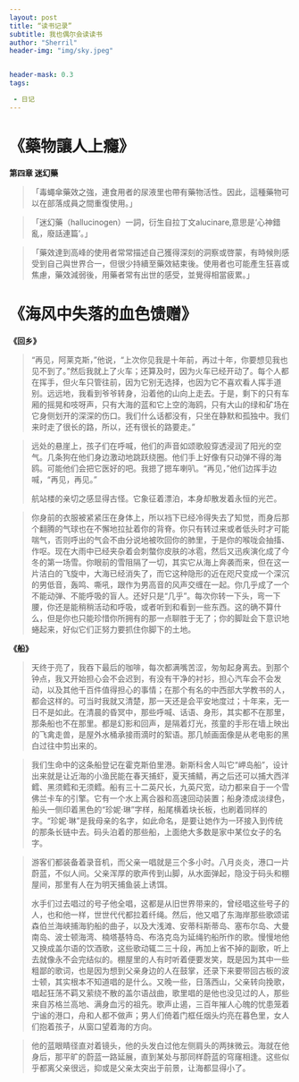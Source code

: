 ```yaml
---
layout: post
title: “读书记录”
subtitle: 我也偶尔会读读书
author: "Sherril"
header-img: "img/sky.jpeg"


header-mask: 0.3
tags:

 - 日记
---
```


# 《藥物讓人上癮》

**第四章 迷幻藥**
> 「毒蠅傘藥效之強，連食用者的尿液里也帶有藥物活性。因此，這種藥物可以在部落成員之間重復使用。」

> 「迷幻藥（hallucinogen）一詞，衍生自拉丁文alucinare,意思是‘心神錯亂，廢話連篇’。」

> 「藥效達到高峰的使用者常常描述自己獲得深刻的洞察或啓蒙，有時候則感受到自己與世界合一，但很少持續至藥效結束後。使用者也可能產生狂喜或焦慮，藥效減弱後，用藥者常有出世的感受，並覺得相當疲累。」 



# 《海风中失落的血色馈赠》

**《回乡》**
> “再见，阿莱克斯，”他说，“上次你见我是十年前，再过十年，你要想见我也见不到了。”然后我就上了火车；还算及时，因为火车已经开动了。每个人都在挥手，但火车只管往前，因为它别无选择，也因为它不喜欢看人挥手道别。远远地，我看到爷爷转身，沿着他的山向上走去。于是，剩下的只有车厢的摇晃和吱呀声，只有大海的蓝和它上空的海鸥，只有大山的绿和矿场在它身侧划开的深深的伤口。我们什么话都没有，只坐在静默和孤独中。我们来时走了很长的路，所以，还有很长的路要走。”

> 远处的悬崖上，孩子们在呼喊，他们的声音如颂歌般穿透浸润了阳光的空气。几条狗在他们身边激动地跳跃绕圈。他们手上好像有只动弹不得的海鸥。可能他们会把它医好的吧。我摁了摁车喇叭。“再见，”他们边挥手边喊，“再见，再见。” 
> 
> 航站楼的亲切之感显得古怪。它象征着漂泊，本身却散发着永恒的光芒。


> 你身前的衣服被紧紧压在身体上，所以裆下已经冷得失去了知觉，而身后那个翻腾的气球也在不懈地拉扯着你的背脊。你只有转过来或者低头时才可能喘气，否则呼出的气会不由分说地被吹回你的肺里，于是你的喉咙会抽搐、作呕。现在大雨中已经夹杂着会刺螫你皮肤的冰雹，然后又迅疾演化成了今冬的第一场雪。你眼前的雪阻隔了一切，其实它从海上奔袭而来，但在这一片洁白的飞旋中，大海已经消失了，而它这种隐形的近在咫尺变成一个深沉的男低音，轰鸣、嘶吼，跟作为男高音的风声交缠在一起。你几乎成了一个不能动弹、不能呼吸的盲人。还好只是“几乎”。每次你转一下头，弯一下腰，你还是能稍稍活动和呼吸，或者听到和看到一些东西。这的确不算什么，但是你也只能珍惜你所拥有的那一点聊胜于无了；你的脚趾会下意识地蜷起来，好似它们正努力要抓住你脚下的土地。


**《船》**
> 天终于亮了，我吞下最后的咖啡，每次都满嘴苦涩，匆匆起身离去。到那个钟点，我又开始担心会不会迟到，有没有干净的衬衫，担心汽车会不会发动，以及其他千百件值得担心的事情；在那个有名的中西部大学教书的人，都会这样的。可当时我就又清楚，那一天还是会平安地度过；十年来，无一日不是如此。在清晨的昏冥中，那些呼喊、话语、身形，其实都不在那里，那条船也不在那里。都是幻影和回声，是隔着灯光，孩童的手形在墙上映出的飞禽走兽，是屋外水桶承接雨滴时的絮语。那几帧画面像是从老电影的黑白过往中剪出来的。

> 我们生命中的这条船登记在霍克斯伯里港。新斯科舍人叫它“岬岛船”，设计出来就是让近海的小渔民能在春天捕虾，夏天捕鲭，再之后还可以捕大西洋鳕、黑须鳕和无须鳕。船有三十二英尺长，九英尺宽，动力都来自于一个雪佛兰卡车的引擎。它有一个水上离合器和高速回动装置；船身漆成淡绿色，船头一侧印着黑色的“珍妮·琳”字样，船尾横着块长板，也刷着同样的字。“珍妮·琳”是我母亲的名字，如此命名，是要让她作为一环接入到传统的那条长链中去。码头泊着的那些船，上面绝大多数是家中某位女子的名字。

> 游客们都装备着录音机，而父亲一唱就是三个多小时。八月炎炎，港口一片蔚蓝，不似人间。父亲浑厚的歌声传到山脚，从水面弹起，隐没于码头和棚屋间，那里有人在为明天捕鱼装上诱饵。
> 
> 水手们过去唱过的号子他全唱，这都是从旧世界带来的，曾经唱这些号子的人，也和他一样，世世代代都拉着纤绳。然后，他又唱了东海岸那些歌颂诺森伯兰海峡捕海豹船的曲子，以及大浅滩、安蒂科斯蒂岛、塞布尔岛、大曼南岛、波士顿海湾、楠塔基特岛、布洛克岛为延绳钓船所作的歌。慢慢地他又换成盖尔语的饮酒歌，这些歌动辄二三十段，再加上省不掉的副歌，听上去就像永不会完结似的。棚屋里的人有时听着便要发笑，既是因为其中一些粗鄙的歌词，也是因为想到父亲身边的人在鼓掌，还录下来要带回古板的波士顿，其实根本不知道唱的是什么。又晚一些，日落西山，父亲转向挽歌，唱起狂荡不羁又萦绕不散的盖尔语战曲，歌里唱的是他也没见过的人，那些来自苏格兰高地、满身血污的祖先。歌声止遏，三百年摧人心魄的忧患笼着宁谧的港口，舟和人都不做声；男人们倚着门框任烟头灼亮在暮色里，女人们抱着孩子，从窗口望着海的方向。


> 他的蓝眼睛径直对着镜头，他的头发白过他左侧肩头的两抹微云。海就在他身后，那平旷的蔚蓝一路延展，直到某处与那同样蔚蓝的穹窿相逢。这些似乎都离父亲很远，抑或是父亲太突出于前景，让海都显得小了。


